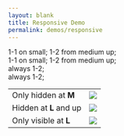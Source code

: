 ```yaml
---
layout: blank
title: Responsive Demo
permalink: demos/responsive
---
```


<div class="p-4">
    <div class="grid-float">
        <div class="p-2 h-20 s--w-1-1 m--w-1-2 bg-yellow-22">1-1 on small; 1-2 from medium up;</div>
        <div class="p-2 h-20 s--w-1-1 m--w-1-2 bg-red-22">1-1 on small; 1-2 from medium up;</div>
    </div>
    <div class="grid-float">
        <div class="p-2 h-20 w-1-2 bg-yellow-22">always 1-2;</div>
        <div class="p-2 h-20 w-1-2 bg-red-22">always 1-2;</div>
    </div>
</div>

<div class="p-4">
    <table>
        <tr>
            <td class="w-15 p-3">Only hidden at <b class="tc-red-15">M</b></td>
            <td>
                <span class="only-m--hidden">
                    <img class="icon" src="http://cdn.yoshino.digital/svg.php?id=icon-011-s&f=666" yoi-icon />
                </span>
            </td>
        </tr>
        <tr>
            <td class="w-15 p-3">Hidden at <b class="tc-red-15">L</b> and up</td>
            <td>
                <span class="l--hidden">
                    <img class="icon" src="http://cdn.yoshino.digital/svg.php?id=icon-011-s&f=666" yoi-icon />
                </span>
            </td>
        </tr>
        <tr>
            <td class="w-15 p-3">Only visible at <b class="tc-red-15">L</b></td>
            <td>
                <span class="only-s--hidden only-m--hidden xl--hidde">
                    <img class="icon" src="http://cdn.yoshino.digital/svg.php?id=icon-011-s&f=666" yoi-icon />
                </span>
            </td>
        </tr>
    </table>
</div>